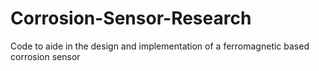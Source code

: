 # Corrosion-Sensor-Research
Code to aide in the design and implementation of a ferromagnetic based corrosion sensor
